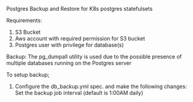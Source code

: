 Postgres Backup and Restore for K8s postgres statefulsets

Requirements:
1. S3 Bucket
2. Aws account with required permission for S3 bucket
3. Postgres user with privilege for database(s)


Backup:
The pg_dumpall utility is used due to the possible presence of multiple databases running on the Postgres server

To setup backup; 
1. Configure the db_backup.yml spec. and make the following changes:
   Set the backup job interval (default is 1:00AM daily)
